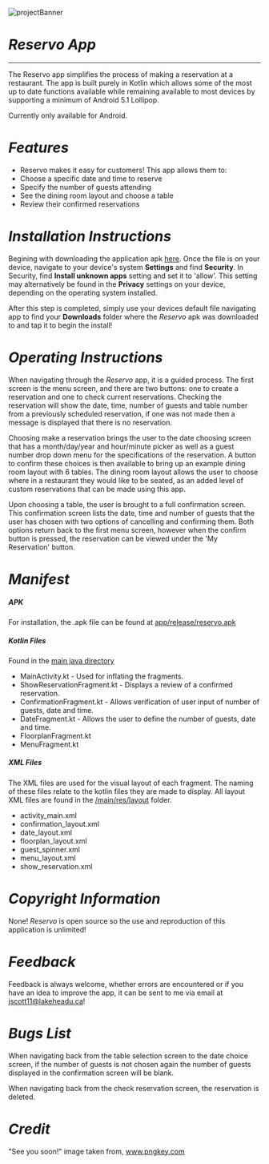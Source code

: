 ![projectBanner](https://user-images.githubusercontent.com/78764928/114941034-9ddb6a80-9e10-11eb-9259-a75801262b22.png)
# _Reservo App_
***

The Reservo app simplifies the process of making a reservation at a restaurant. The app is built purely in Kotlin which allows some of the most up to date functions available while remaining available to most devices by supporting a minimum of Android 5.1 Lollipop.

Currently only available for Android.

# _Features_
- Reservo makes it easy for customers! This app allows them to:
- Choose a specific date and time to reserve
- Specify the number of guests attending
- See the dining room layout and choose a table
- Review their confirmed reservations

# _Installation Instructions_
Begining with downloading the application apk [here](https://github.com/JordanS11/final-project/blob/fbccfad09e3bd17a1b35d9b6347d86c9e9989dfe/app/release/reservo.apk). Once the file is on your device, navigate to your device's system **Settings** and find **Security**. In Security, find **Install unknown apps** setting and set it to 'allow'.
This setting may alternatively be found in the **Privacy** settings on your device, depending on the operating system installed.  

After this step is completed, simply use your devices default file navigating app to find your **Downloads** folder where the _Reservo_ apk was downloaded to and tap it to begin the install!

# _Operating Instructions_
When navigating through the _Reservo_ app, it is a guided process. The first screen is the menu screen, and there are two buttons: one to create a reservation and one to check current reservations. Checking the reservation will show the date, time, number of guests and table number from a previously scheduled reservation, if one was not made then a message is displayed that there is no reservation. 

Choosing make a reservation brings the user to the date choosing screen that has a month/day/year and hour/minute picker as well as a guest number drop down menu for the specifications of the reservation. A button to confirm these choices is then available to bring up an example dining room layout with 6 tables. The dining room layout allows the user to choose where in a restaurant they would like to be seated, as an added level of custom reservations that can be made using this app. 

Upon choosing a table, the user is brought to a full confirmation screen. This confirmation screen lists the date, time and number of guests that the user has chosen with two options of cancelling and confirming them. Both options return back to the first menu screen, however when the confirm button is pressed, the reservation can be viewed under the 'My Reservation' button.

# _Manifest_
##### APK
For installation, the .apk file can be found at [app/release/reservo.apk](https://github.com/JordanS11/final-project/blob/fbccfad09e3bd17a1b35d9b6347d86c9e9989dfe/app/release/reservo.apk)
##### Kotlin Files
Found in the [main java directory](https://github.com/JordanS11/final-project/tree/main/app/src/main/java/com/northernwebtech/comp2430finalproject)
- MainActivity.kt - Used for inflating the fragments.
- ShowReservationFragment.kt - Displays a review of a confirmed reservation.
- ConfirmationFragment.kt - Allows verification of user input of number of guests, date and time.
- DateFragment.kt - Allows the user to define the number of guests, date and time.
- FloorplanFragment.kt
- MenuFragment.kt
##### XML Files
The XML files are used for the visual layout of each fragment. The naming of these files relate to the kotlin files they are made to display. All layout XML files are found in the [/main/res/layout](https://github.com/JordanS11/final-project/tree/main/app/src/main/res/layout) folder.
- activity_main.xml
- confirmation_layout.xml
- date_layout.xml
- floorplan_layout.xml
- guest_spinner.xml
- menu_layout.xml
- show_reservation.xml
# _Copyright Information_
None! _Reservo_ is open source so the use and reproduction of this application is unlimited!

# _Feedback_
Feedback is always welcome, whether errors are encountered or if you have an idea to improve the app, it can be sent to me via email at jscott11@lakeheadu.ca!

# _Bugs List_


When navigating back from the table selection screen to the date choice screen, if the number of guests is not chosen again the number of guests displayed in the confirmation screen will be blank.

When navigating back from the check reservation screen, the reservation is deleted.

# _Credit_
"See you soon!" image taken from, www.pngkey.com




